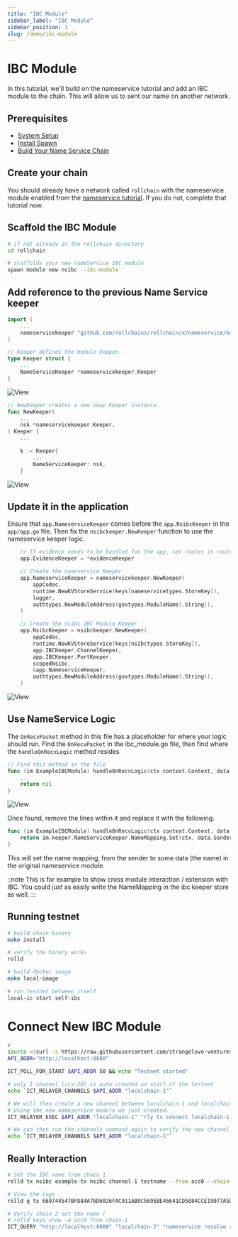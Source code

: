 ```yaml
---
title: "IBC Module"
sidebar_label: "IBC Module"
sidebar_position: 1
slug: /demo/ibc-module
---
```


# IBC Module

In this tutorial, we'll build on the nameservice tutorial and add an IBC module to the chain. This will allow us to sent our name on another network.

## Prerequisites
- [System Setup](../01-setup/01-system-setup.md)
- [Install Spawn](../01-setup/02-install-spawn.md)
- [Build Your Name Service Chain](../02-build-your-chain/01-nameservice.md)

## Create your chain

You should already have a network called `rollchain` with the nameservice module enabled from the [nameservice tutorial](../02-build-your-chain/01-nameservice.md). If you do not, complete that tutorial now.

## Scaffold the IBC Module

```bash
# if not already in the rollchain directory
cd rollchain

# scaffolds your new nameService IBC module
spawn module new nsibc --ibc-module
```

## Add reference to the previous Name Service keeper

```go title="x/nsibc/keeper/keeper.go"
import (
	...
	nameservicekeeper "github.com/rollchains/rollchain/x/nameservice/keeper"
)

// Keeper defines the module keeper.
type Keeper struct {
	...
	NameServiceKeeper *nameservicekeeper.Keeper
}
```
![View](https://github.com/user-attachments/assets/4dd3e50d-1528-4ae4-91a2-a27612bf69d7)

```go title="x/nsibc/keeper/keeper.go"
// NewKeeper creates a new swap Keeper instance.
func NewKeeper(
	...
	nsk *nameservicekeeper.Keeper,
) Keeper {
    ...

	k := Keeper{
		...
		NameServiceKeeper: nsk,
	}
```
![View](https://github.com/user-attachments/assets/7639e468-a354-468d-8368-6bedd3c142a7)

## Update it in the application

Ensure that `app.NameserviceKeeper` comes before the `app.NsibcKeeper` in the `app/app.go` file. Then fix the `nsibckeeper.NewKeeper` function to use the nameservice keeper logic.

```go title="app/app.go"
	// If evidence needs to be handled for the app, set routes in router here and seal
	app.EvidenceKeeper = *evidenceKeeper

	// Create the nameservice Keeper
	app.NameserviceKeeper = nameservicekeeper.NewKeeper(
		appCodec,
		runtime.NewKVStoreService(keys[nameservicetypes.StoreKey]),
		logger,
		authtypes.NewModuleAddress(govtypes.ModuleName).String(),
	)

	// Create the nsibc IBC Module Keeper
	app.NsibcKeeper = nsibckeeper.NewKeeper(
		appCodec,
		runtime.NewKVStoreService(keys[nsibctypes.StoreKey]),
		app.IBCKeeper.ChannelKeeper,
		app.IBCKeeper.PortKeeper,
		scopedNsibc,
		&app.NameserviceKeeper,
		authtypes.NewModuleAddress(govtypes.ModuleName).String(),
	)
```
![View](https://github.com/user-attachments/assets/af456634-d7b7-475f-b468-7c14411803da)

## Use NameService Logic

The `OnRecvPacket` method in this file has a placeholder for where your logic should run. Find the `OnRecvPacket` in the ibc_module.go file, then find where the `handleOnRecvLogic` method resides

```go title="x/nsibc/ibc_module.go"
// Find this method in the file
func (im ExampleIBCModule) handleOnRecvLogic(ctx context.Context, data types.ExamplePacketData) error {
	...
	return nil
}
```
![View](https://github.com/user-attachments/assets/011cb6cb-6664-47b9-a09e-fe1b62862987)

Once found, remove the lines within it and replace it with the following.

```go title="x/nsibc/ibc_module.go"
func (im ExampleIBCModule) handleOnRecvLogic(ctx context.Context, data types.ExamplePacketData) error {
	return im.keeper.NameServiceKeeper.NameMapping.Set(ctx, data.Sender, data.SomeData)
}
```

This will set the name mapping, from the sender to some data (the name) in the original nameservice module.

::note
This is for example to show cross module interaction / extension with IBC.
You could just as easily write the NameMapping in the ibc keeper store as well.
:::

## Running testnet

```bash
# build chain binary
make install

# verify the binary works
rolld

# build docker image
make local-image

# run testnet between itself
local-ic start self-ibc
```

# Connect New IBC Module

```bash
#
source <(curl -s https://raw.githubusercontent.com/strangelove-ventures/interchaintest/main/local-interchain/bash/source.bash)
API_ADDR="http://localhost:8080"

ICT_POLL_FOR_START $API_ADDR 50 && echo "Testnet started"

# only 1 channel (ics-20) is auto created on start of the testnet
echo `ICT_RELAYER_CHANNELS $API_ADDR "localchain-1"`

# We will then create a new channel between localchain-1 and localchain-2
# Using the new nameservice module we just created.
ICT_RELAYER_EXEC $API_ADDR "localchain-1" "rly tx connect localchain-1_localchain-2 --src-port=nsibc --dst-port=nsibc --order=unordered --version=nsibc-1"

# We can then run the channels command again to verify the new channel was createds
echo `ICT_RELAYER_CHANNELS $API_ADDR "localchain-1"`
```

## Really Interaction
```bash
# Set the IBC name from chain 1.
rolld tx nsibc example-tx nsibc channel-1 testname --from acc0 --chain-id localchain-1 --yes

# View the logs
rolld q tx 669744547BFD84A76D6026FAC911AB0C5695BE46641CD5884CCE19077A5DA20F

# Verify chain 2 set the name (
# rolld keys show -a acc0 from chain-1
ICT_QUERY "http://localhost:8080" "localchain-2" "nameservice resolve roll1hj5fveer5cjtn4wd6wstzugjfdxzl0xpg2te87"
```
